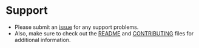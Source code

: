 # Support

- Please submit an [issue](https://github.com/eslutz/Space-Adventure-Text-Game/issues/new/choose) for any support problems.
- Also, make sure to check out the [README](README.md) and [CONTRIBUTING](CONTRIBUTING.md) files for additional information.